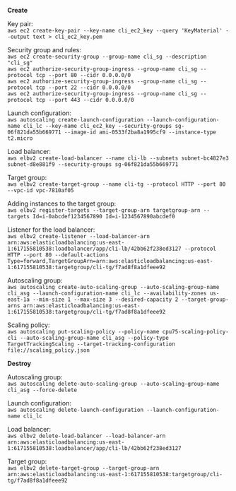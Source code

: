 **Create**

Key pair:\
`aws ec2 create-key-pair --key-name cli_ec2_key --query 'KeyMaterial' --output text > cli_ec2_key.pem`

Security group and rules:\
`aws ec2 create-security-group --group-name cli_sg --description "cli_sg"`\
`aws ec2 authorize-security-group-ingress --group-name cli_sg --protocol tcp --port 80 --cidr 0.0.0.0/0`\
`aws ec2 authorize-security-group-ingress --group-name cli_sg --protocol tcp --port 22 --cidr 0.0.0.0/0`\
`aws ec2 authorize-security-group-ingress --group-name cli_sg --protocol tcp --port 443 --cidr 0.0.0.0/0`

Launch configuration:\
`aws autoscaling create-launch-configuration --launch-configuration-name cli_lc --key-name cli_ec2_key --security-groups sg-06f821da55b669771 --image-id ami-0533f2ba8a1995cf9 --instance-type t2.micro`

Load balancer:\
`aws elbv2 create-load-balancer --name cli-lb --subnets subnet-bc4827e3 subnet-d8e881f9 --security-groups sg-06f821da55b669771`

Target group:\
`aws elbv2 create-target-group --name cli-tg --protocol HTTP --port 80 --vpc-id vpc-7810af05`

Adding instances to the target group:\
`aws elbv2 register-targets --target-group-arn targetgroup-arn --targets Id=i-0abcdef1234567890 Id=i-1234567890abcdef0`

Listener for the load balancer:\
`aws elbv2 create-listener --load-balancer-arn arn:aws:elasticloadbalancing:us-east-1:617155810538:loadbalancer/app/cli-lb/42bb62f238ed3127 --protocol HTTP --port 80 --default-actions Type=forward,TargetGroupArn=arn:aws:elasticloadbalancing:us-east-1:617155810538:targetgroup/cli-tg/f7ad8f8a1dfeee92`

Autoscaling group:\
`aws autoscaling create-auto-scaling-group --auto-scaling-group-name cli_asg --launch-configuration-name cli_lc --availability-zones us-east-1a --min-size 1 --max-size 3 --desired-capacity 2 --target-group-arns arn:aws:elasticloadbalancing:us-east-1:617155810538:targetgroup/cli-tg/f7ad8f8a1dfeee92`

Scaling policy:\
`aws autoscaling put-scaling-policy --policy-name cpu75-scaling-policy-cli --auto-scaling-group-name cli_asg --policy-type TargetTrackingScaling --target-tracking-configuration file://scaling_policy.json`

**Destroy**

Autoscaling group:\
`aws autoscaling delete-auto-scaling-group --auto-scaling-group-name cli_asg --force-delete`

Launch configuration:\
`aws autoscaling delete-launch-configuration --launch-configuration-name cli_lc`

Load balancer:\
`aws elbv2 delete-load-balancer --load-balancer-arn arn:aws:elasticloadbalancing:us-east-1:617155810538:loadbalancer/app/cli-lb/42bb62f238ed3127`

Target group:\
`aws elbv2 delete-target-group --target-group-arn arn:aws:elasticloadbalancing:us-east-1:617155810538:targetgroup/cli-tg/f7ad8f8a1dfeee92`
